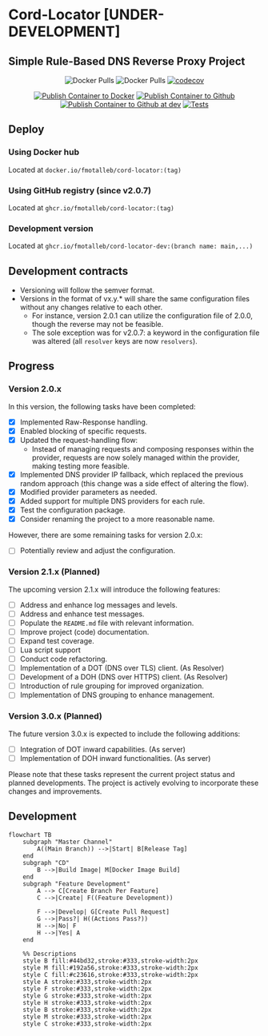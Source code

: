 # Cord-Locator [**UNDER-DEVELOPMENT**]

## Simple Rule-Based DNS Reverse Proxy Project

<div align="center">

![Docker Pulls<Depricated>](https://img.shields.io/docker/pulls/fmotalleb/mockery) ![Docker Pulls](https://img.shields.io/docker/pulls/fmotalleb/cord-locator) [![codecov](https://codecov.io/gh/FMotalleb/cord-locator/branch/main/graph/badge.svg?token=MPZZYK0LUJ)](https://codecov.io/gh/FMotalleb/cord-locator)

[![Publish Container to Docker](https://github.com/FMotalleb/cord-locator/actions/workflows/docker-reg.yml/badge.svg)](https://github.com/FMotalleb/cord-locator/actions/workflows/docker-reg.yml)
[![Publish Container to Github](https://github.com/FMotalleb/cord-locator/actions/workflows/github-reg.yml/badge.svg)](https://github.com/FMotalleb/cord-locator/actions/workflows/github-reg.yml)
[![Publish Container to Github at dev](https://github.com/FMotalleb/cord-locator/actions/workflows/github-reg-dev.yml/badge.svg)](https://github.com/FMotalleb/cord-locator/actions/workflows/github-reg-dev.yml)
[![Tests](https://github.com/FMotalleb/cord-locator/actions/workflows/tests.yml/badge.svg)](https://github.com/FMotalleb/cord-locator/actions/workflows/tests.yml)

</div>

## Deploy

### Using Docker hub

Located at `docker.io/fmotalleb/cord-locator:(tag)`

### Using GitHub registry (since v2.0.7)

Located at `ghcr.io/fmotalleb/cord-locator:(tag)`

### Development version

Located at `ghcr.io/fmotalleb/cord-locator-dev:(branch name: main,...)`

## Development contracts

* Versioning will follow the semver format.
* Versions in the format of vx.y.* will share the same configuration files without any changes relative to each other.
  * For instance, version 2.0.1 can utilize the configuration file of 2.0.0, though the reverse may not be feasible.
  * The sole exception was for v2.0.7: a keyword in the configuration file was altered (all `resolver` keys are now `resolvers`).

## Progress

### Version 2.0.x

In this version, the following tasks have been completed:

* [X] Implemented Raw-Response handling.
* [X] Enabled blocking of specific requests.
* [X] Updated the request-handling flow:
  * Instead of managing requests and composing responses within the provider, requests are now solely managed within the provider, making testing more feasible.
* [X] Implemented DNS provider IP fallback, which replaced the previous random approach (this change was a side effect of altering the flow).
* [X] Modified provider parameters as needed.
* [X] Added support for multiple DNS providers for each rule.
* [X] Test the configuration package.
* [X] Consider renaming the project to a more reasonable name.

However, there are some remaining tasks for version 2.0.x:

* [ ] Potentially review and adjust the configuration.

### Version 2.1.x (Planned)

The upcoming version 2.1.x will introduce the following features:

* [ ] Address and enhance log messages and levels.
* [ ] Address and enhance test messages.
* [ ] Populate the `README.md` file with relevant information.
* [ ] Improve project (code) documentation.
* [ ] Expand test coverage.
* [ ] Lua script support
* [ ] Conduct code refactoring.
* [ ] Implementation of a DOT (DNS over TLS) client. (As Resolver)
* [ ] Development of a DOH (DNS over HTTPS) client. (As Resolver)
* [ ] Introduction of rule grouping for improved organization.
* [ ] Implementation of DNS grouping to enhance management.

### Version 3.0.x (Planned)

The future version 3.0.x is expected to include the following additions:

* [ ] Integration of DOT inward capabilities. (As server)
* [ ] Implementation of DOH inward functionalities. (As server)

Please note that these tasks represent the current project status and planned developments. The project is actively evolving to incorporate these changes and improvements.

## Development

```mermaid
flowchart TB
    subgraph "Master Channel"
        A((Main Branch)) -->|Start| B[Release Tag]
    end
    subgraph "CD"
        B -->|Build Image| M[Docker Image Build]
    end
    subgraph "Feature Development"
        A --> C[Create Branch Per Feature]
        C -->|Create| F((Feature Development))

        F -->|Develop| G[Create Pull Request]
        G -->|Pass?| H((Actions Pass?))
        H -->|No| F
        H -->|Yes| A
    end

    %% Descriptions
    style B fill:#44bd32,stroke:#333,stroke-width:2px
    style M fill:#192a56,stroke:#333,stroke-width:2px
    style C fill:#c23616,stroke:#333,stroke-width:2px
    style A stroke:#333,stroke-width:2px
    style F stroke:#333,stroke-width:2px
    style G stroke:#333,stroke-width:2px
    style H stroke:#333,stroke-width:2px
    style B stroke:#333,stroke-width:2px
    style M stroke:#333,stroke-width:2px
    style C stroke:#333,stroke-width:2px
```
